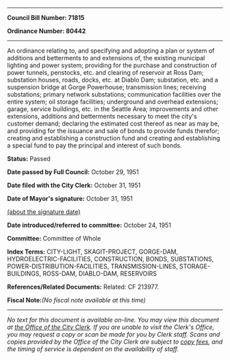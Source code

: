 

********

**Council Bill Number: 71815**
   
**Ordinance Number: 80442**
********

 An ordinance relating to, and specifying and adopting a plan or system of additions and betterments to and extensions of, the existing municipal lighting and power system; providing for the purchase and construction of power tunnels, penstocks, etc. and clearing of reservoir at Ross Dam; substation houses, roads, docks, etc. at Diablo Dam; substation, etc. and a suspension bridge at Gorge Powerhouse; transmission lines; receiving substations; primary network substations; communication facilities over the entire system; oil storage facilities; underground and overhead extensions; garage, service buildings, etc. in the Seattle Area; improvements and other extensions, additions and betterments necessary to meet the city's customer demand; declaring the estimated cost thereof as near as may be, and providing for the issuance and sale of bonds to provide funds therefor; creating and establishing a construction fund and creating and establishing a special fund to pay the principal and interest of such bonds.

**Status:** Passed
   
**Date passed by Full Council:** October 29, 1951
   
**Date filed with the City Clerk:** October 31, 1951
   
**Date of Mayor's signature:** October 31, 1951
   
[(about the signature date)](/~public/approvaldate.htm)
   
   
   
**Date introduced/referred to committee:** October 24, 1951
   
**Committee:** Committee of Whole
   
   
**Index Terms:** CITY-LIGHT, SKAGIT-PROJECT, GORGE-DAM, HYDROELECTRIC-FACILITIES, CONSTRUCTION, BONDS, SUBSTATIONS, POWER-DISTRIBUTION-FACILITIES, TRANSMISSION-LINES, STORAGE-BUILDINGS, ROSS-DAM, DIABLO-DAM, RESERVOIRS

**References/Related Documents:** Related: CF 213977.

**Fiscal Note:**_(No fiscal note available at this time)_
********

_No text for this document is available on-line. You may view this document at [the Office of the City Clerk](http://www.seattle.gov/leg/clerk/contactUs.htm). If you are unable to visit the Clerk's Office, you may request a copy or scan be made for you by Clerk staff. Scans and copies provided by the Office of the City Clerk are subject to [copy fees](http://clerk.seattle.gov/~public/clerkfees.htm), and the timing of service is dependent on the availability of staff._

